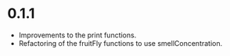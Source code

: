 # 0.1.1

- Improvements to the print functions.
- Refactoring of the fruitFly functions to use smellConcentration.
